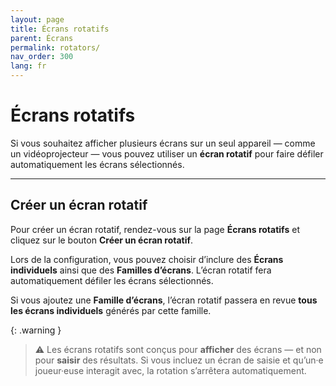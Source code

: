 ```yaml
---
layout: page
title: Écrans rotatifs
parent: Écrans
permalink: rotators/
nav_order: 300
lang: fr
---
```


# Écrans rotatifs

Si vous souhaitez afficher plusieurs écrans sur un seul appareil — comme un vidéoprojecteur — vous pouvez utiliser un **écran rotatif** pour faire défiler automatiquement les écrans sélectionnés.

---

## Créer un écran rotatif

Pour créer un écran rotatif, rendez-vous sur la page **Écrans rotatifs** et cliquez sur le bouton **Créer un écran rotatif**.

Lors de la configuration, vous pouvez choisir d’inclure des **Écrans individuels** ainsi que des **Familles d’écrans**.
L’écran rotatif fera automatiquement défiler les écrans sélectionnés.

Si vous ajoutez une **Famille d’écrans**, l’écran rotatif passera en revue **tous les écrans individuels** générés par cette famille.

{: .warning }
> ⚠︎ Les écrans rotatifs sont conçus pour **afficher** des écrans — et non pour **saisir** des résultats.
> Si vous incluez un écran de saisie et qu’un·e joueur·euse interagit avec, la rotation s’arrêtera automatiquement.
